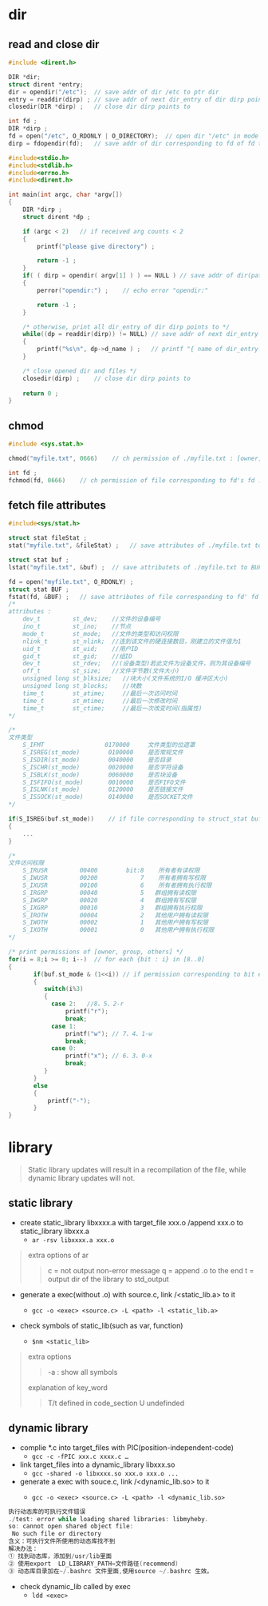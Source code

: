 # dir
## read and close dir
```c
#include <dirent.h>

DIR *dir; 
struct dirent *entry;  
dir = opendir("/etc");  // save addr of dir /etc to ptr dir
entry = readdir(dirp) ; // save addr of next dir_entry of dir dirp points to entry  // dir entries目录项 include both dir and files 
closedir(DIR *dirp) ;   // close dir dirp points to

int fd ;
DIR *dirp ;
fd = open("/etc", O_RDONLY | O_DIRECTORY);  // open dir "/etc" in mode = [read directory], return a fd | save to fd
dirp = fdopendir(fd);   // save addr of dir corresponding to fd of fd to dirp
```
```c
#include<stdio.h>
#include<stdlib.h>
#include<errno.h>
#include<dirent.h>

int main(int argc, char *argv[])
{
	DIR *dirp ;
	struct dirent *dp ;

	if (argc < 2)	// if received arg counts < 2
	{
		printf("please give directory") ;

		return -1 ;
	}
	if( ( dirp = opendir( argv[1] ) ) == NULL )	// save addr of dir(path = 1st arg) to ptr dirp | if dir dir points to not found
	{
		perror("opendir:") ;	// echo error "opendir:"

		return -1 ;
	}

	/* otherwise, print all dir_entry of dir dirp points to */
	while((dp = readdir(dirp)) != NULL)	// save addr of next dir_entry of dir drip points to dp | while exits
	{
		printf("%s\n", dp->d_name ) ;	// printf "{ name of dir_entry dp points to }\n"{ %s }
	}

	/* close opened dir and files */
	closedir(dirp) ;	// close dir dirp points to
	
	return 0 ;
}
```
## chmod
```c
#include <sys.stat.h>

chmod("myfile.txt", 0666)    // ch permission of ./myfile.txt : [owner, group_user, others] = rw

int fd ;
fchmod(fd, 0666)    // ch permission of file corresponding to fd's fd : [owner, group_user, others] = rw
```

## fetch file attributes
```c
#include<sys/stat.h>

struct stat fileStat ;
stat("myfile.txt", &fileStat) ;   // save attributes of ./myfile.txt to fileStat

struct stat buf ;
lstat("myfile.txt", &buf) ;  // save attributets of ./myfile.txt to BUF

fd = open("myfile.txt", O_RDONLY) ;
struct stat BUF ;
fstat(fd, &BUF) ;   // save attributes of file corresponding to fd' fd BUF
/*
attributes :
    dev_t         st_dev;    //文件的设备编号
    ino_t         st_ino;    //节点
    mode_t        st_mode;   //文件的类型和访问权限
    nlink_t       st_nlink;  //连到该文件的硬连接数目，刚建立的文件值为1
    uid_t         st_uid;    //用户ID
    gid_t         st_gid;    //组ID
    dev_t         st_rdev;   //(设备类型)若此文件为设备文件，则为其设备编号
    off_t         st_size;   //文件字节数(文件大小)
    unsigned long st_blksize;   //块大小(文件系统的I/O 缓冲区大小)
    unsigned long st_blocks;    //块数
    time_t        st_atime;     //最后一次访问时间
    time_t        st_mtime;     //最后一次修改时间
    time_t        st_ctime;     //最后一次改变时间(指属性)        
*/  
```
```c
/*
文件类型
    S_IFMT                 0170000     文件类型的位遮罩
    S_ISREG(st_mode)        0100000    是否常规文件
    S_ISDIR(st_mode)        0040000    是否目录
    S_ISCHR(st_mode)        0020000    是否字符设备
    S_ISBLK(st_mode)        0060000    是否块设备
    S_ISFIFO(st_mode)       0010000    是否FIFO文件
    S_ISLNK(st_mode)        0120000    是否链接文件
    S_ISSOCK(st_mode)       0140000    是否SOCKET文件
*/

if(S_ISREG(buf.st_mode))    // if file corresponding to struct_stat buf is regular_file
{
    ...
}
```
```c
/*
文件访问权限
    S_IRUSR         00400        bit:8    所有者有读权限
    S_IWUSR         00200            7    所有者拥有写权限
    S_IXUSR         00100            6    所有者拥有执行权限								  						 	
    S_IRGRP         00040            5   群组拥有读权限
    S_IWGRP         00020            4   群组拥有写权限
    S_IXGRP         00010            3   群组拥有执行权限
    S_IROTH         00004            2   其他用户拥有读权限
    S_IWOTH         00002            1   其他用户拥有写权限
    S_IXOTH         00001            0   其他用户拥有执行权限
*/

/* print permissions of [owner, group, others] */
for(i = 8;i >= 0; i--)  // for each {bit : i} in [8..0]
{
       if(buf.st_mode & (1<<i)) // if permission corresponding to bit exists
       {
          switch(i%3)
          {
          	case 2:   //8、5、2-r
              	printf("r");
              	break;
          	case 1:
              	printf("w"); // 7、4、1-w
              	break;
          	case 0:
              	printf("x"); // 6、3、0-x
              	break;
          }
       }
       else
       {
           printf("-");
       }
}
```
# library
> Static library updates will result in a recompilation of the file, while dynamic library updates will not.
## static library
- create static_library libxxxx.a with target_file xxx.o /append xxx.o to static_library libxxx.a
    - `ar -rsv libxxxx.a xxx.o`

> extra options of ar
>> c = not output non-error message
>> q = append .o to the end
>> t = output dir of the library to std_output

- generate a exec(without .o) with source.c, link <topath>/<static_lib.a> to it 
    - `gcc -o <exec> <source.c> -L <path> -l <static_lib.a>`

- check symbols of static_lib(such as var, function)
    - `$nm <static_lib>`
> extra options
>> -a : show all symbols
>
> explanation of key_word
>> T/t defined in code_section
>> U undefinded

## dynamic library
- complie *.c into target_files with PIC(position-independent-code)
    - `gcc -c -fPIC xxx.c xxxx.c …`
- link target_files into a dynamic_library libxxx.so
    - `gcc -shared -o libxxxx.so xxx.o xxx.o ...`
- generate a exec with souce.c, link <path>/<dynamic_lib.so> to it
    - `gcc -o <exec> <source.c> -L <path> -l <dynamic_lib.so>`
```c
执行动态库的可执行文件错误
./test: error while loading shared libraries: libmyheby.
so: cannot open shared object file:
 No such file or directory
含义：可执行文件所使用的动态库找不到
解决办法：
① 找到动态库，添加到/usr/lib里面
② 使用export  LD_LIBRARY_PATH=文件路径(recommend)
③ 动态库目录加在~/.bashrc 文件里面,使用source ~/.bashrc 生效。
```
- check dynamic_lib called by exec
    - `ldd <exec>`






    

